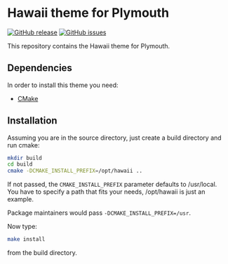 Hawaii theme for Plymouth
=========================

[![GitHub release](https://img.shields.io/github/release/hawaii-desktop/hawaii-plymouth-theme.svg)](https://github.com/hawaii-desktop/hawaii-plymouth-theme)
[![GitHub issues](https://img.shields.io/github/issues/hawaii-desktop/hawaii-plymouth-theme.svg)](https://github.com/hawaii-desktop/hawaii-plymouth-theme/issues)

This repository contains the Hawaii theme for Plymouth.

## Dependencies

In order to install this theme you need:

* [CMake](http://www.cmake.org)

## Installation

Assuming you are in the source directory, just create a build directory
and run cmake:

```sh
mkdir build
cd build
cmake -DCMAKE_INSTALL_PREFIX=/opt/hawaii ..
```

If not passed, the `CMAKE_INSTALL_PREFIX` parameter defaults to /usr/local.
You have to specify a path that fits your needs, /opt/hawaii is just an example.

Package maintainers would pass `-DCMAKE_INSTALL_PREFIX=/usr`.

Now type:

```sh
make install
```

from the build directory.
